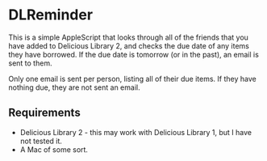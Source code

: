 DLReminder
==========

This is a simple AppleScript that looks through all of the friends
that you have added to Delicious Library 2, and checks the due date of
any items they have borrowed. If the due date is tomorrow (or in the
past), an email is sent to them.

Only one email is sent per person, listing all of their due items. If
they have nothing due, they are not sent an email.

Requirements
------------

* Delicious Library 2 - this may work with Delicious Library 1, but I
  have not tested it.
* A Mac of some sort.

